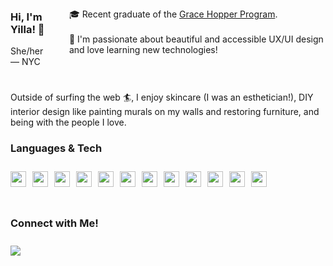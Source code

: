 <div style="display: flex; flex-direction: row; justify-content: space-between; align-items: center; padding-bottom: 25px;">

<div>
<h3>Hi, I'm Yilla! 👋</h3>
She/her — NYC
</div>

<div style="padding-left: 25px;">🎓 Recent graduate of the <a href="www.gracehopper.com">Grace Hopper Program</a>.<br /><br />
💾 I'm passionate about beautiful and accessible UX/UI design and love learning new technologies!
</div>
</div>

Outside of surfing the web 🏄, I enjoy skincare (I was an esthetician!), DIY interior design like painting murals on my walls and restoring furniture, and being with the people I love.

<h3>Languages & Tech</h3>
<div style="display: flex; flex-wrap: wrap; padding-bottom: 25px;">
<img height="25" width="25" src="https://cdn.jsdelivr.net/gh/devicons/devicon/icons/javascript/javascript-plain.svg" />
<img height="25" width="25" src="https://cdn.jsdelivr.net/gh/devicons/devicon/icons/typescript/typescript-plain.svg" />
<img height="25" width="25" src="https://cdn.jsdelivr.net/gh/devicons/devicon/icons/nodejs/nodejs-plain.svg" />
<img height="25" width="25" src="https://cdn.jsdelivr.net/gh/devicons/devicon/icons/express/express-original.svg" />
<img height="25" width="25" src="https://cdn.jsdelivr.net/gh/devicons/devicon/icons/react/react-original.svg" />
<img height="25" width="25" src="https://cdn.jsdelivr.net/gh/devicons/devicon/icons/redux/redux-original.svg" />
<img height="25" width="25" src="https://cdn.jsdelivr.net/gh/devicons/devicon/icons/postgresql/postgresql-plain.svg" />
<img height="25" width="25" src="https://cdn.jsdelivr.net/gh/devicons/devicon/icons/firebase/firebase-plain.svg" />
<img height="25" width="25" src="https://cdn.jsdelivr.net/gh/devicons/devicon/icons/figma/figma-plain.svg" />
<img height="25" width="25" src="https://cdn.jsdelivr.net/gh/devicons/devicon/icons/html5/html5-plain-wordmark.svg" />
<img height="25" width="25" src="https://cdn.jsdelivr.net/gh/devicons/devicon/icons/css3/css3-plain-wordmark.svg" />
<img height="25" width="25" src="https://cdn.jsdelivr.net/gh/devicons/devicon/icons/sequelize/sequelize-plain.svg" />
</div>

<h3>Connect with Me!</h3>
<div>
<a href="https://linkedin.com/in/yilla-chen"><img src="https://cdn.jsdelivr.net/gh/devicons/devicon/icons/linkedin/linkedin-plain.svg" /></a>

</div>

<style>
  img {
    max-height: 25px;
    max-width: 25px;
    margin: 10px 10px 0 0;
  }
</style>
